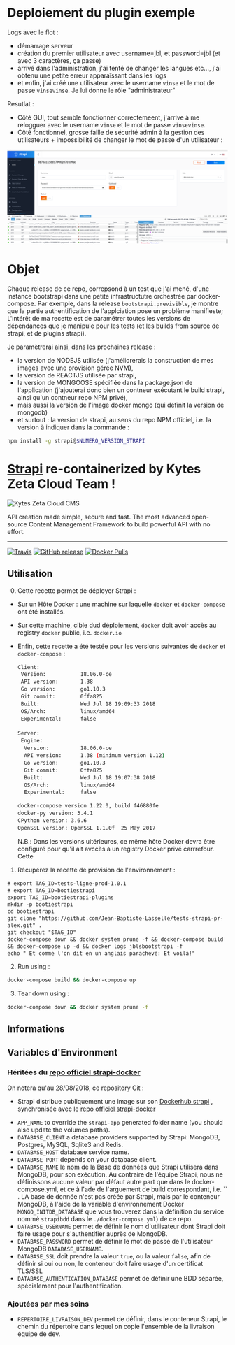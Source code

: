 # Deploiement du plugin exemple

Logs avec le flot : 
* démarrage serveur
* création du premier utilisateur avec username=jbl, et password=jbl (et avec 3 caractères, ça passe)
* arrivé dans l'administration, j'ai tenté de changer les langues etc..., j'ai obtenu une petite erreur apparaîssant dans les logs
* et enfin, j'ai créé une utilisateur avec le username `vinse` et le mot de passe `vinsevinse`. Je lui donne le rôle "administrateur"

Resutlat : 
* Côté GUI, tout semble fonctionner correctemeent, j'arrive à me relogguer avec le username `vinse` et le mot de passe `vinsevinse`.
* Côté fonctionnel, grosse faille de sécurité admin à la gestion des utilisateurs + impossibilité de changer le mot de passe d'un utilisateur :


![Faille sécu strapi mdp hash](https://raw.githubusercontent.com/Jean-Baptiste-Lasselle/tests-strapi-pr-alex/master/doc/impr/faille-strapi-secu-mdp-hash.png)


# Objet

Chaque release de ce repo, correpsond à un test que j'ai mené, d'une instance bootstrapi dans une petite infrastructutre orchestrée par docker-compose.
Par exemple, dans la release `bootstrapi.previsible`, je montre que la partie authentification de l'applciation pose un problème manifieste;
L'intérêt de ma recette est de paramétrer toutes les versions de dépendances que je manipule pour les tests (et les builds from source de strapi, et de plugins strapi). 

Je paramètrerai ainsi, dans les prochaines release : 
* la version de NODEJS utilisée (j'améliorerais la construction de mes images avec une provision gérée NVM),
* la version de REACTJS utilisée par strapi,
* la version de MONGOOSE spécifiée dans la package.json de l'application (j'ajouterai donc bien un contneur exécutant le build strapi, ainsi qu'un contneur repo NPM privé),
* mais aussi la version de l'image docker mongo (qui définit la version de mongodb)
* et surtout : la version de strapi, au sens du repo NPM officiel, i.e. la version à indiquer dans la commande :
```bash
npm install -g strapi@$NUMERO_VERSION_STRAPI
```





# [Strapi](https://bitbucket.agilefabric.fr.kytes.com/scm/dev/demandes-tests.git) re-containerized by Kytes Zeta Cloud Team !

![Kytes Zeta Cloud CMS](https://cms.zetacloud.kytes.com)

API creation made simple, secure and fast.
The most advanced open-source Content Management Framework to build powerful API with no effort.

***

[![Travis](https://img.shields.io/travis/strapi/strapi-docker.svg?style=for-the-badge)](https://travis-ci.org/strapi/strapi-docker)
[![GitHub release](https://img.shields.io/github/release/strapi/strapi-docker.svg?style=for-the-badge)](https://github.com/strapi/strapi-docker/releases)
[![Docker Pulls](https://img.shields.io/docker/pulls/strapi/strapi.svg?style=for-the-badge)](https://hub.docker.com/r/strapi/strapi)

## Utilisation

0. Cette recette permet de déployer Strapi : 
* Sur un Hôte Docker : une machine sur laquelle `docker` et `docker-compose` ont été installés.
* Sur cette machine, cible dud déploiement, `docker` doit avoir accès au registry `docker` public, i.e. `docker.io`
* Enfin, cette recette a été testée pour les versions suivantes de `docker` et `docker-compose` : 
  ```bash
  Client:
   Version:           18.06.0-ce
   API version:       1.38
   Go version:        go1.10.3
   Git commit:        0ffa825
   Built:             Wed Jul 18 19:09:33 2018
   OS/Arch:           linux/amd64
   Experimental:      false
  
  Server:
   Engine:
    Version:          18.06.0-ce
    API version:      1.38 (minimum version 1.12)
    Go version:       go1.10.3
    Git commit:       0ffa825
    Built:            Wed Jul 18 19:07:38 2018
    OS/Arch:          linux/amd64
    Experimental:     false
  ```
  ```bash
  docker-compose version 1.22.0, build f46880fe
  docker-py version: 3.4.1
  CPython version: 3.6.6
  OpenSSL version: OpenSSL 1.1.0f  25 May 2017
  ```


   N.B.: Dans les versions ultérieures, ce même hôte Docker devra être configuré pour qu'il ait avccès à un registry Docker privé carrrefour.
Cette 

1. Récupérez la recette de provision de l'environnement : 

```
# export TAG_ID=tests-ligne-prod-1.0.1
# export TAG_ID=bootiestrapi
export TAG_ID=bootiestrapi-plugins
mkdir -p bootiestrapi
cd bootiestrapi
git clone "https://github.com/Jean-Baptiste-Lasselle/tests-strapi-pr-alex.git" .
git checkout "$TAG_ID" 
docker-compose down && docker system prune -f && docker-compose build && docker-compose up -d && docker logs jblsbootstrapi -f 
echo " Et comme l'on dit en un anglais parachevé: Et voilà!"

```
2. Run using :
```bash
docker-compose build && docker-compose up
```
3. Tear down using : 
```bash
docker-compose down && docker system prune -f
```

<!-- 
## Pull from Kytes' Dock Hub

```bash
docker pull kytes/strapi
```
N.B.: la publication n'a pas encore eu lieu
-->



## Informations



## Variables d'Environment


### Héritées du [repo officiel strapi-docker](https://github.com/strapi/strapi-docker)

On notera qu'au 28/08/2018, ce repository Git : 
* Strapi distribue publiquement une image sur son [Dockerhub strapi](https://hub.docker.com/r/strapi/strapi/) , synchronisée avec le [repo officiel strapi-docker](https://github.com/strapi/strapi-docker)

- `APP_NAME` to override the `strapi-app` generated folder name (you should also update the volumes paths).
- `DATABASE_CLIENT` a database providers supported by Strapi: MongoDB, Postgres, MySQL, Sqlite3 and Redis.
- `DATABASE_HOST` database service name.
- `DATABASE_PORT` depends on your database client.
- `DATABASE_NAME` le nom de la Base de données que Strapi utilisera dans MongoDB, pour son exécution. Au contraire de l'équipe Strapi, nous ne définissons aucune valeur par défaut autre part que dans le docker-compose.yml, et ce à l'ade de l'arguement de build correspondant, i.e. `` . LA base de donnée n'est pas créée par Strapi, mais par le conteneur MongoDB, à l'aide de la variable d'environnement Docker `MONGO_INITDB_DATABASE` que vous trouverez dans la définition du service nommé `strapibdd` dans le `./docker-compose.yml`) de ce repo.
- `DATABASE_USERNAME` permet de définir le nom d'utilisateur dont Strapi doit faire usage pour s'authentifier auprès de MongoDB.
- `DATABASE_PASSWORD` permet de définir le mot de passe de l'utilisateur MongoDB `DATABASE_USERNAME`.
- `DATABASE_SSL` doit prendre la valeur `true`, ou la valeur `false`, afin de définir si oui ou non, le conteneur doit faire usage d'un certificat TLS/SSL
- `DATABASE_AUTHENTICATION_DATABASE` permet de définir une BDD séparée, spécialement pour l'authentification.


### Ajoutées par mes soins

- `REPERTOIRE_LIVRAISON_DEV` permet de définir, dans le conteneur Strapi, le chemin du répertoire dans lequel on copie l'ensemble de la livraison équipe de dev.


